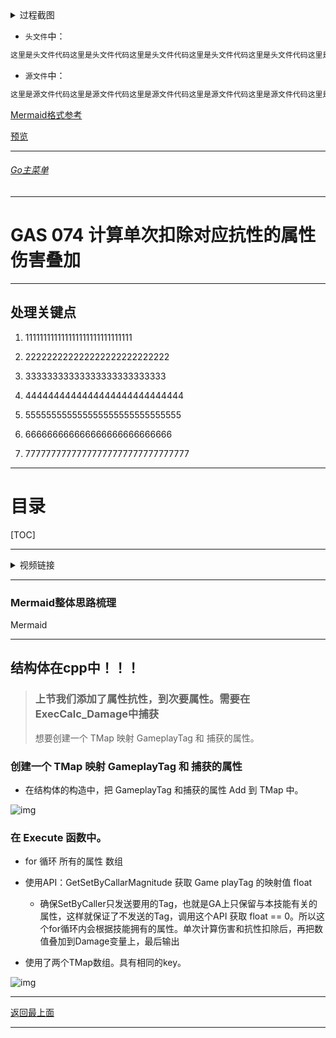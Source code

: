 <details>
<summary>过程截图</summary>

>

------

</details>




+ `头文件`中：
```cpp
这里是头文件代码这里是头文件代码这里是头文件代码这里是头文件代码这里是头文件代码这里是头文件代码
```

+ `源文件`中：
```cpp
这里是源文件代码这里是源文件代码这里是源文件代码这里是源文件代码这里是源文件代码这里是源文件代码
```

[Mermaid格式参考](https://github.com/liyunlong618/LiYunLongKnowledgeLibrary/blob/main/Mermaid%E6%A0%BC%E5%BC%8F%E5%8F%82%E8%80%83.md)

[预览](https://github.com/liyunlong618/LiYunLongKnowledgeLibrary/tree/main/UECPP/Models/GAS/GAS_2_Aura)



___________________________________________________________________________________________
###### [Go主菜单](../MainMenu.md)
___________________________________________________________________________________________

# GAS 074 计算单次扣除对应抗性的属性伤害叠加

___________________________________________________________________________________________

## 处理关键点

1. 111111111111111111111111111111

2. 222222222222222222222222222

3. 33333333333333333333333333

4. 4444444444444444444444444444

5. 555555555555555555555555555555

6. 666666666666666666666666666

7. 77777777777777777777777777777777

___________________________________________________________________________________________

# 目录


[TOC]


___________________________________________________________________________________________

<details>
<summary>视频链接</summary>

[13. Resistance Damage Reduction_哔哩哔哩_bilibili](https://www.bilibili.com/video/BV1JD421E7yC?p=159&vd_source=9e1e64122d802b4f7ab37bd325a89e6c)

------

</details>

___________________________________________________________________________________________

### Mermaid整体思路梳理

Mermaid

___________________________________________________________________________________________

## 结构体在cpp中！！！

> ### 上节我们添加了属性抗性，到次要属性。需要在 ExecCalc_Damage中捕获
>
> 想要创建一个 TMap 映射 GameplayTag 和 捕获的属性。

### 创建一个 TMap 映射 GameplayTag 和 捕获的属性

- 在结构体的构造中，把 GameplayTag 和捕获的属性 Add 到 TMap 中。

![img](https://api2.mubu.com/v3/document_image/e7a58746-3ca6-425c-bd23-392adecef3e6.jpg)

### 在 Execute 函数中。

- for 循环 所有的属性 数组
- 使用API：GetSetByCallarMagnitude 获取 Game playTag 的映射值 float
  - 确保SetByCaller只发送要用的Tag，也就是GA上只保留与本技能有关的属性，这样就保证了不发送的Tag，调用这个API 获取 float == 0。所以这个for循环内会根据技能拥有的属性。单次计算伤害和抗性扣除后，再把数值叠加到Damage变量上，最后输出

- 使用了两个TMap数组。具有相同的key。

![img](https://api2.mubu.com/v3/document_image/b4a4268d-efbd-4c2e-9b9e-f4f398948504.jpg)










___________________________________________________________________________________________

[返回最上面](#Go主菜单)

___________________________________________________________________________________________